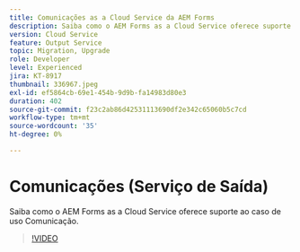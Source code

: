 ```yaml
---
title: Comunicações as a Cloud Service da AEM Forms
description: Saiba como o AEM Forms as a Cloud Service oferece suporte ao caso de uso de comunicações.
version: Cloud Service
feature: Output Service
topic: Migration, Upgrade
role: Developer
level: Experienced
jira: KT-8917
thumbnail: 336967.jpeg
exl-id: ef5864cb-69e1-454b-9d9b-fa14983d80e3
duration: 402
source-git-commit: f23c2ab86d42531113690df2e342c65060b5c7cd
workflow-type: tm+mt
source-wordcount: '35'
ht-degree: 0%

---
```


# Comunicações (Serviço de Saída)

Saiba como o AEM Forms as a Cloud Service oferece suporte ao caso de uso Comunicação.

>[!VIDEO](https://video.tv.adobe.com/v/336967?quality=12&learn=on)
